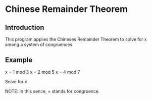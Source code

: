 # Chinese Remainder Theorem

## Introduction

This program applies the Chineses Remainder Theorem to solve for x among a system of congruences

## Example

x = 1 mod 3
x = 2 mod 5
x = 4 mod 7

Solve for x

NOTE: In this sence, = stands for congruence.
